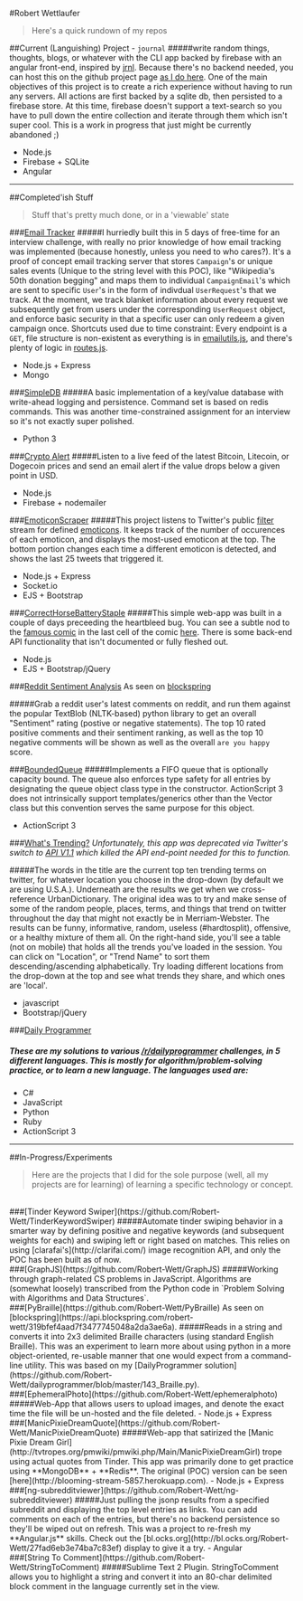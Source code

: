 #Robert Wettlaufer
> Here's a quick rundown of my repos

##Current (Languishing) Project - `journal`
#####write random things, thoughts, blogs, or whatever with the CLI app backed by firebase with an angular front-end, inspired by [jrnl](http://maebert.github.io/jrnl/). Because there's no backend needed, you can host this on the github project page [as I do here](http://robert-wett.github.io/journal). One of the main objectives of this project is to create a rich experience without having to run any servers. All actions are first backed by a sqlite db, then persisted to a firebase store. At this time, firebase doesn't support a text-search so you have to pull down the entire collection and iterate through them which isn't super cool. This is a work in progress that just might be currently abandoned ;)
 - Node.js
 - Firebase + SQLite
 - Angular
----------

##Completed'ish Stuff
 > Stuff that's pretty much done, or in a 'viewable' state

###[Email Tracker](https://github.com/Robert-Wett/EmailTracker)
#####I hurriedly built this in 5 days of free-time for an interview challenge, with really no prior knowledge of how email tracking was implemented (because honestly, unless you need to who cares?). It's a proof of concept email tracking server that stores `Campaign`'s or unique sales events (Unique to the string level with this POC), like "Wikipedia's 50th donation begging" and maps them to individual `CampaignEmail`'s which are sent to specific `User`'s in the form of indivdual `UserRequest`'s that we track. At the moment, we track blanket information about every request we subsequently get from users under the corresponding `UserRequest` object, and enforce basic security in that a specific user can only redeem a given campaign once. Shortcuts used due to time constraint: Every endpoint is a `GET`, file structure is non-existent as everything is in [emailutils.js](https://github.com/Robert-Wett/EmailTracker/blob/master/lib/emailutils.js), and there's plenty of logic in [routes.js](https://github.com/Robert-Wett/EmailTracker/blob/master/routes.js).
 - Node.js + Express
 - Mongo

###[SimpleDB](https://github.com/Robert-Wett/SimpleDB)
#####A basic implementation of a key/value database with write-ahead logging and persistence. Command set is based on redis commands. This was another time-constrained assignment for an interview so it's not exactly super polished.
 - Python 3
 

###[Crypto Alert](https://github.com/Robert-Wett/cryptoalert)
#####Listen to a live feed of the latest Bitcoin, Litecoin, or Dogecoin prices and send an email alert if the value drops below a given point in USD.
 - Node.js
 - Firebase + nodemailer

###[EmoticonScraper](https://github.com/Robert-Wett/EmoticonScraper)
#####This project listens to Twitter's public [filter](https://dev.twitter.com/docs/api/1.1/post/statuses/filter) stream for defined [emoticons](https://github.com/Robert-Wett/EmoticonScraper/blob/master/modules%2Femoticons.js). It keeps track of the number of occurences of each emoticon, and displays the most-used emoticon at the top. The bottom portion changes each time a different emoticon is detected, and shows the last 25 tweets that triggered it.
 - Node.js + Express
 - Socket.io
 - EJS + Bootstrap

###[CorrectHorseBatteryStaple](https://github.com/Robert-Wett/CorrectHorseBatteryStaple)
#####This simple web-app was built in a couple of days preceeding the heartbleed bug. You can see a subtle nod to the [famous comic](http://imgs.xkcd.com/comics/password_strength.png) in the last cell of the comic [here](http://xkcd.com/1354/). There is some back-end API functionality that isn't documented or fully fleshed out.
 - Node.js
 - EJS + Bootstrap/jQuery
 
###[Reddit Sentiment Analysis](https://github.com/Robert-Wett/RedditSentimentAnalysis)
As seen on [blockspring](https://api.blockspring.com/users/robert-wett/blocks/24665639b10e5da3d6d3c5a4952b936e)

#####Grab a reddit user's latest comments on reddit, and run them against the popular TextBlob (NLTK-based) python library to get an overall "Sentiment" rating (postive or negative statements). The top 10 rated positive comments and their sentiment ranking, as well as the top 10 negative comments will be shown as well as the overall `are you happy` score. 

###[BoundedQueue](https://github.com/Robert-Wett/BoundedQueue)
#####Implements a FIFO queue that is optionally capacity bound. The queue also enforces type safety for all entries by designating the queue object class type in the constructor. ActionScript 3 does not intrinsically support templates/generics other than the Vector class but this convention serves the same purpose for this object.
 - ActionScript 3
 
###[What's Trending?](https://github.com/Robert-Wett/WhatsTrending)
*Unfortunately, this app was deprecated via Twitter's switch to [API V1.1](https://dev.twitter.com/docs/rate-limiting/1.1/limits) which killed the API end-point needed for this to function.*

#####The words in the title are the current top ten trending terms on twitter, for whatever location you choose in the drop-down (by default we are using U.S.A.). Underneath are the results we get when we cross-reference UrbanDictionary. The original idea was to try and make sense of some of the random people, places, terms, and things that trend on twitter throughout the day that might not exactly be in Merriam-Webster. The results can be funny, informative, random, useless (#hardtosplit), offensive, or a healthy mixture of them all. On the right-hand side, you'll see a table (not on mobile) that holds all the trends you've loaded in the session. You can click on "Location", or "Trend Name" to sort them descending/ascending alphabetically. Try loading different locations from the drop-down at the top and see what trends they share, and which ones are 'local'.
 - javascript
 - Bootstrap/jQuery

###[Daily Programmer](https://github.com/Robert-Wett/dailyprogrammer)
##### These are my solutions to various [/r/dailyprogrammer](http://www.reddit.com/r/dailyprogrammer) challenges, in 5 different languages. This is mostly for algorithm/problem-solving practice, or to learn a new language. The languages used are:
 - C#
 - JavaScript
 - Python
 - Ruby
 - ActionScript 3
 


----------
##In-Progress/Experiments
 > Here are the projects that I did for the sole purpose (well, all my projects are for learning) of learning a specific technology or concept.

<br>
###[Tinder Keyword Swiper](https://github.com/Robert-Wett/TinderKeywordSwiper)
#####Automate tinder swiping behavior in a smarter way by defining positive and negative keywords (and subsequent weights for each) and swiping left or right based on matches. This relies on using [clarafai's](http://clarifai.com/) image recognition API, and only the POC has been built as of now.
<br>
###[GraphJS](https://github.com/Robert-Wett/GraphJS)
#####Working through graph-related CS problems in JavaScript. Algorithms are (somewhat loosely) transcribed from the Python code in  `Problem Solving with Algorithms and Data Structures`.
<br>
###[PyBraille](https://github.com/Robert-Wett/PyBraille)
As seen on [blockspring](https://api.blockspring.com/robert-wett/319bfef4aad7f3477745048a2da3ae6a).
#####Reads in a string and converts it into 2x3 delimited Braille characters (using standard English Braille). This was an experiment to learn more about using python in a more object-oriented, re-usable manner that one would expect from a command-line utility. This was based on my [DailyProgrammer solution](https://github.com/Robert-Wett/dailyprogrammer/blob/master/143_Braille.py).
<br>
###[EphemeralPhoto](https://github.com/Robert-Wett/ephemeralphoto)
#####Web-App that allows users to upload images, and denote the exact time the file will be un-hosted and the file deleted.
 - Node.js + Express
<br>
###[ManicPixieDreamQuote](https://github.com/Robert-Wett/ManicPixieDreamQuote)
#####Web-app that satirized the [Manic Pixie Dream Girl](http://tvtropes.org/pmwiki/pmwiki.php/Main/ManicPixieDreamGirl) trope using actual quotes from Tinder. This app was primarily done to get practice using **MongoDB** + **Redis**. The original (POC) version can be seen [here](http://blooming-stream-5857.herokuapp.com).
 - Node.js + Express
<br>
###[ng-subredditviewer](https://github.com/Robert-Wett/ng-subredditviewer)
#####Just pulling the jsonp results from a specified subreddit and displaying the top level entries as links. You can add comments on each of the entries, but there's no backend persistence so they'll be wiped out on refresh. This was a project to re-fresh my **Angular.js** skills. Check out the [bl.ocks.org](http://bl.ocks.org/Robert-Wett/27fad6eb3e74ba7c83ef) display to give it a try.
 - Angular
<br>
###[String To Comment](https://github.com/Robert-Wett/StringToComment)
#####Sublime Text 2 Plugin. StringToComment allows you to highlight a string and convert it into an 80-char delimited block comment in the language currently set in the view.
